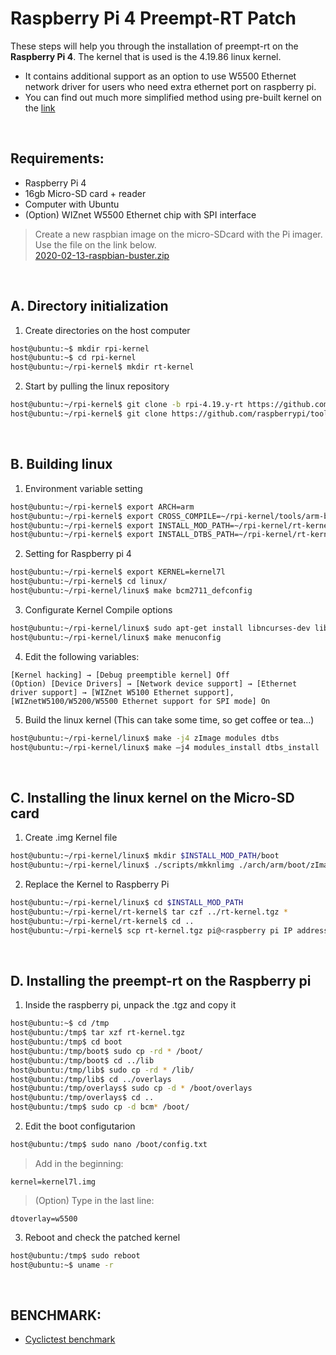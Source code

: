 # Raspberry Pi 4 Preempt-RT Patch
These steps will help you through the installation of preempt-rt on the **Raspberry Pi 4**. The kernel that is used is the 4.19.86 linux kernel.

* It contains additional support as an option to use W5500 Ethernet network driver for users who need extra ethernet port on raspberry pi.
* You can find out much more simplified method using pre-built kernel on the [link](https://github.com/shkwon98/rpi4_preemptRT_pre-built)
<br>



## Requirements:
* Raspberry Pi 4
* 16gb Micro-SD card + reader
* Computer with Ubuntu
* (Option) WIZnet W5500 Ethernet chip with SPI interface

> Create a new raspbian image on the micro-SDcard with the Pi imager. Use the file on the link below.<br>
> [2020-02-13-raspbian-buster.zip](http://downloads.raspberrypi.org/raspbian/images/raspbian-2020-02-14/2020-02-13-raspbian-buster.zip)<br>
<br>



## A. Directory initialization

1. Create directories on the host computer
```bash
host@ubuntu:~$ mkdir rpi-kernel
host@ubuntu:~$ cd rpi-kernel
host@ubuntu:~/rpi-kernel$ mkdir rt-kernel
```

2. Start by pulling the linux repository
```bash
host@ubuntu:~/rpi-kernel$ git clone -b rpi-4.19.y-rt https://github.com/raspberrypi/linux.git
host@ubuntu:~/rpi-kernel$ git clone https://github.com/raspberrypi/tools.git
```

<br>

## B. Building linux

1. Environment variable setting
```bash
host@ubuntu:~/rpi-kernel$ export ARCH=arm
host@ubuntu:~/rpi-kernel$ export CROSS_COMPILE=~/rpi-kernel/tools/arm-bcm2708/gcc-linaro-arm-linux-gnueabihf-raspbian-x64/bin/arm-linux-gnueabihf-
host@ubuntu:~/rpi-kernel$ export INSTALL_MOD_PATH=~/rpi-kernel/rt-kernel
host@ubuntu:~/rpi-kernel$ export INSTALL_DTBS_PATH=~/rpi-kernel/rt-kernel
```

2. Setting for Raspberry pi 4
```bash
host@ubuntu:~/rpi-kernel$ export KERNEL=kernel7l
host@ubuntu:~/rpi-kernel$ cd linux/
host@ubuntu:~/rpi-kernel/linux$ make bcm2711_defconfig
```

3. Configurate Kernel Compile options
```bash
host@ubuntu:~/rpi-kernel/linux$ sudo apt-get install libncurses-dev libssl-dev flex bison
host@ubuntu:~/rpi-kernel/linux$ make menuconfig
```

4. Edit the following variables:
```
[Kernel hacking] → [Debug preemptible kernel] Off
(Option) [Device Drivers] → [Network device support] → [Ethernet driver support] → [WIZnet W5100 Ethernet support], [WIZnetW5100/W5200/W5500 Ethernet support for SPI mode] On
```

5. Build the linux kernel (This can take some time, so get coffee or tea...)
```bash
host@ubuntu:~/rpi-kernel/linux$ make -j4 zImage modules dtbs
host@ubuntu:~/rpi-kernel/linux$ make –j4 modules_install dtbs_install
```

<br>

## C. Installing the linux kernel on the Micro-SD card

1. Create .img Kernel file
```bash
host@ubuntu:~/rpi-kernel/linux$ mkdir $INSTALL_MOD_PATH/boot
host@ubuntu:~/rpi-kernel/linux$ ./scripts/mkknlimg ./arch/arm/boot/zImage $INSTALL_MOD_PATH/boot/$KERNEL.img
```

2. Replace the Kernel to Raspberry Pi
```bash
host@ubuntu:~/rpi-kernel/linux$ cd $INSTALL_MOD_PATH
host@ubuntu:~/rpi-kernel/rt-kernel$ tar czf ../rt-kernel.tgz *
host@ubuntu:~/rpi-kernel/rt-kernel$ cd ..
host@ubuntu:~/rpi-kernel$ scp rt-kernel.tgz pi@<raspberry pi IP address>:/tmp
```

<br>

## D. Installing the preempt-rt on the Raspberry pi

1. Inside the raspberry pi, unpack the .tgz and copy it
```bash
host@ubuntu:~$ cd /tmp
host@ubuntu:/tmp$ tar xzf rt-kernel.tgz
host@ubuntu:/tmp$ cd boot
host@ubuntu:/tmp/boot$ sudo cp -rd * /boot/
host@ubuntu:/tmp/boot$ cd ../lib
host@ubuntu:/tmp/lib$ sudo cp -rd * /lib/
host@ubuntu:/tmp/lib$ cd ../overlays
host@ubuntu:/tmp/overlays$ sudo cp -d * /boot/overlays
host@ubuntu:/tmp/overlays$ cd ..
host@ubuntu:/tmp$ sudo cp -d bcm* /boot/
```

2. Edit the boot configutarion
```bash
host@ubuntu:/tmp$ sudo nano /boot/config.txt
```
> Add in the beginning:
```
kernel=kernel7l.img
```
> (Option) Type in the last line:
```
dtoverlay=w5500
```

3. Reboot and check the patched kernel
```bash
host@ubuntu:/tmp$ sudo reboot
host@ubuntu:~$ uname -r
```

<br>

## BENCHMARK:
* [Cyclictest benchmark](https://github.com/shkwon98/Cyclictest)
